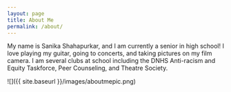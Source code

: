```yaml
---
layout: page
title: About Me
permalink: /about/
---
```


My name is Sanika Shahapurkar, and I am currently a senior in high school! I love playing my guitar, going to concerts, and taking pictures on my film camera. I am several clubs at school including the DNHS Anti-racism and Equity Taskforce, Peer Counseling, and Theatre Society. 

![]({{ site.baseurl }}/images/aboutmepic.png)